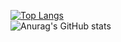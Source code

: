 
[![Top Langs](https://github-readme-stats.vercel.app/api/top-langs/?username=thienthai1&layout=compact)](https://github.com/anuraghazra/github-readme-stats)<br>
![Anurag's GitHub stats](https://github-readme-stats.vercel.app/api?username=thienthai1&show_icons=true&theme=radical)

